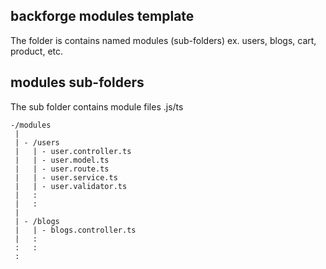 ## backforge modules template

The folder is contains named modules (sub-folders) ex. users, blogs, cart, product, etc.

## modules sub-folders

The sub folder contains module files .js/ts

    -/modules
     |
     | - /users
     |   | - user.controller.ts
     |   | - user.model.ts
     |   | - user.route.ts
     |   | - user.service.ts
     |   | - user.validator.ts
     |   :
     |   :
     |
     | - /blogs
     |   | - blogs.controller.ts
     |   :
     :   :
     :
